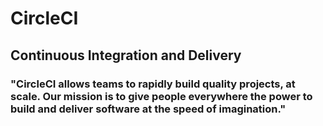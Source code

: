 # CircleCI 
## Continuous Integration and Delivery

### "CircleCI allows teams to rapidly build quality projects, at scale. Our mission is to give people everywhere the power to build and deliver software at the speed of imagination."
